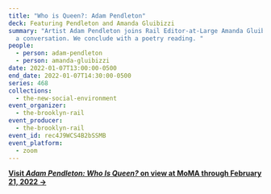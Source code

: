 ```yaml
---
title: "Who is Queen?: Adam Pendleton"
deck: Featuring Pendleton and Amanda Gluibizzi
summary: "Artist Adam Pendleton joins Rail Editor-at-Large Amanda Gluibizzi for
  a conversation. We conclude with a poetry reading. "
people:
  - person: adam-pendleton
  - person: amanda-gluibizzi
date: 2022-01-07T13:00:00-0500
end_date: 2022-01-07T14:30:00-0500
series: 468
collections:
  - the-new-social-environment
event_organizer:
  - the-brooklyn-rail
event_producer:
  - the-brooklyn-rail
event_id: rec4J9WCS4B2bSSMB
event_platform:
  - zoom
---
```

**[Visit *Adam Pendleton: Who Is Queen?* on view at MoMA through February 21, 2022 →](https://www.moma.org/calendar/exhibitions/5225?gclid=Cj0KCQiAk4aOBhCTARIsAFWFP9Hy7dJNvHTlsu5GSFDHckawVh6mVEy4tOpnw3w5-PMmXbsM95oYRA4aAt0lEALw_wcB&gclsrc=aw.ds)**